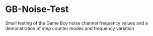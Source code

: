 # GB-Noise-Test
Small testing of the Game Boy noise channel frequency values and a demonstration of step counter modes and frequency variation

